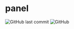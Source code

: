 # panel

![GitHub last commit](https://img.shields.io/github/last-commit/3crabs/panel?style=plastic)
![GitHub](https://img.shields.io/github/license/3crabs/panel?style=plastic)
